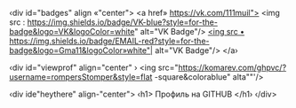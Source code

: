 ‹div id="badges" align «"center">
    <a href» https://vk.com/111muil">
        <img src : https://img.shields.io/badge/VK-blue?style=for-the-badge&logo=VK&logoColor=white" alt="VK Badge"/>
    </a>
    <a href= "https://mail.google.com/mail/u/0/#inbox">
        <ing src • https://img.shields.io/badge/EMAIL-red?style=for-the-badge&logo=Gma11&logoColor»white"| alt="VK Badge"/>
    </a›
</div>

‹div id="viewprof" align="center" ›
    <ing src="https://komarev.com/ghpvc/?username=rompersStomper&style=flat -square&colorablue" alta""'/>
</div>

‹div ide"heythere" align-"center">
‹h1> Профиль на GITHUB </h1›
‹/div>
